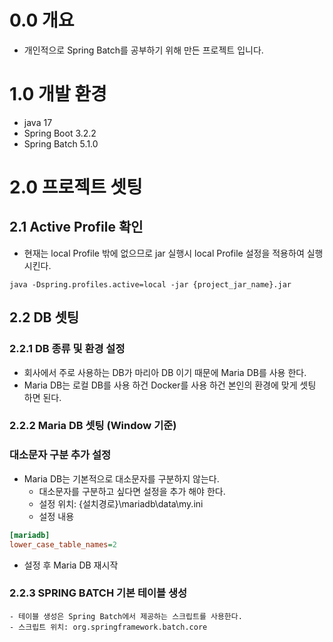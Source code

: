 # 0.0 개요

- 개인적으로 Spring Batch를 공부하기 위해 만든 프로젝트 입니다.

# 1.0 개발 환경
- java 17
- Spring Boot 3.2.2
- Spring Batch 5.1.0

# 2.0 프로젝트 셋팅
## 2.1 Active Profile 확인
- 현재는 local Profile 밖에 없으므로 jar 실행시 local Profile 설정을 적용하여 실행시킨다. 

``` 
java -Dspring.profiles.active=local -jar {project_jar_name}.jar
```

## 2.2 DB 셋팅
### 2.2.1 DB 종류 및 환경 설정
- 회사에서 주로 사용하는 DB가 마리아 DB 이기 때문에 Maria DB를 사용 한다.
- Maria DB는 로컬 DB를 사용 하건 Docker를 사용 하건 본인의 환경에 맞게 셋팅 하면 된다.

### 2.2.2 Maria DB 셋팅 (Window 기준)
### 대소문자 구분 추가 설정
- Maria DB는 기본적으로 대소문자를 구분하지 않는다.
  - 대소문자를 구분하고 싶다면 설정을 추가 해야 한다.
  - 설정 위치: {설치경로}\mariadb\data\my.ini
  - 설정 내용  
 
```ini
[mariadb] 
lower_case_table_names=2
```
- 설정 후 Maria DB 재시작 

### 2.2.3 SPRING BATCH 기본 테이블 생성
    - 테이블 생성은 Spring Batch에서 제공하는 스크립트를 사용한다.
    - 스크립트 위치: org.springframework.batch.core

